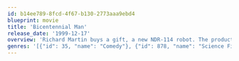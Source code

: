 ```yaml
---
id: b14ee789-8fcd-4f67-b130-2773aaa9ebd4
blueprint: movie
title: 'Bicentennial Man'
release_date: '1999-12-17'
overview: 'Richard Martin buys a gift, a new NDR-114 robot. The product is named Andrew by the youngest of the family''s children. "Bicentennial Man" follows the life and times of Andrew, a robot purchased as a household appliance programmed to perform menial tasks. As Andrew begins to experience emotions and creative thought, the Martin family soon discovers they don''t have an ordinary robot.'
genres: '[{"id": 35, "name": "Comedy"}, {"id": 878, "name": "Science Fiction"}]'
---
```

